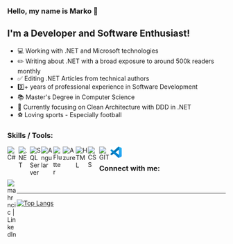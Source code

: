 ### Hello, my name is Marko 👋

## I'm a Developer and Software Enthusiast!

- 💻 Working with .NET and Microsoft technologies
- ✏️ Writing about .NET with a broad exposure to around 500k readers monthly
- ✅ Editing .NET Articles from technical authors
- 3️⃣+ years of professional experience in Software Development
- 📚 Master's Degree in Computer Science
- 📖 Currently focusing on Clean Architecture with DDD in .NET
- ⚽ Loving sports - Especially football

### Skills / Tools:

[<img align="left" alt="C#" width="26px" src="https://cdn.worldvectorlogo.com/logos/c--4.svg" />][c#]
[<img align="left" alt=".NET" width="26px" src="https://upload.wikimedia.org/wikipedia/commons/thumb/7/7d/Microsoft_.NET_logo.svg/2048px-Microsoft_.NET_logo.svg.png" />][.net]
[<img align="left" alt="SQL Server" width="26px" src="https://cdn-icons-png.flaticon.com/512/3161/3161115.png" />][sqlserver]
[<img align="left" alt="Angular" width="28px" src="https://upload.wikimedia.org/wikipedia/commons/thumb/c/cf/Angular_full_color_logo.svg/2048px-Angular_full_color_logo.svg.png" />][angular]
[<img align="left" alt="Flutter" width="22px" src="https://iconape.com/wp-content/files/yb/61798/svg/flutter-logo.svg" />][flutter]
[<img align="left" alt="Azure" width="30px" src="https://logosdownload.com/logo/microsoft-azure-logo-big.png" />][azure]
[<img align="left" alt="HTML" width="28px" src="https://upload.wikimedia.org/wikipedia/commons/thumb/6/61/HTML5_logo_and_wordmark.svg/512px-HTML5_logo_and_wordmark.svg.png" />][html]
[<img align="left" alt="CSS" width="26px" src="https://cdn.iconscout.com/icon/free/png-256/css-131-722685.png" />][css]
[<img align="left" alt="GIT" width="26px" src="https://git-scm.com/images/logos/downloads/Git-Icon-1788C.png" />][git]
[<img align="left" alt="Visual Studio Code" width="26px" src="https://raw.githubusercontent.com/github/explore/80688e429a7d4ef2fca1e82350fe8e3517d3494d/topics/visual-studio-code/visual-studio-code.png" />][vscode]

<br />

### Connect with me:

[<img align="left" alt="mahrncic | LinkedIn" width="22px" src="https://cdn.jsdelivr.net/npm/simple-icons@v3/icons/linkedin.svg" />][linkedin]

<br />

---

[![Top Langs](https://github-readme-stats.vercel.app/api/top-langs/?username=mahrncic&layout=compact)](https://github.com/anuraghazra/github-readme-stats)

[linkedin]: https://www.linkedin.com/in/marko-hrncic
[vscode]: https://code.visualstudio.com/
[c#]: https://docs.microsoft.com/en-us/dotnet/csharp/
[.net]: https://dotnet.microsoft.com/en-us/
[sqlserver]: https://www.microsoft.com/en-us/sql-server
[angular]: https://angular.io/
[git]: https://git-scm.com/
[html]: https://developer.mozilla.org/en-US/docs/Web/HTML
[css]: https://www.w3schools.com/css/
[flutter]: https://flutter.dev/?gclid=CjwKCAiAiKuOBhBQEiwAId_sK1sIc9nsJqe1B7wCdpjX5TayKQIdPGhhHcvFAlwvo18a3nR5JLobJRoCgHUQAvD_BwE&gclsrc=aw.ds
[azure]: https://azure.microsoft.com/en-us/
